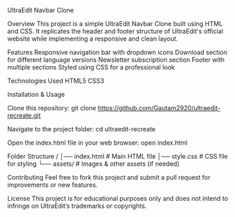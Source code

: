 UltraEdit Navbar Clone

Overview
This project is a simple UltraEdit Navbar Clone built using HTML and CSS. It replicates the header and footer structure of UltraEdit's official website while implementing a responsive and clean layout.

Features
Responsive navigation bar with dropdown icons
Download section for different language versions
Newsletter subscription section
Footer with multiple sections
Styled using CSS for a professional look

Technologies Used
HTML5
CSS3

Installation & Usage

Clone this repository:
git clone https://github.com/Gautam2920/ultraedit-recreate.git

Navigate to the project folder:
cd ultraedit-recreate

Open the index.html file in your web browser:
open index.html

Folder Structure
/
│── index.html      # Main HTML file
│── style.css       # CSS file for styling
└── assets/         # Images & other assets (if needed)

Contributing
Feel free to fork this project and submit a pull request for improvements or new features.

License
This project is for educational purposes only and does not intend to infringe on UltraEdit’s trademarks or copyrights.
